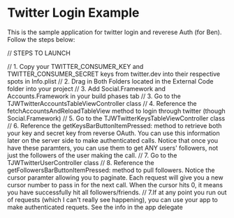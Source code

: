 # Twitter Login Example

This is the sample application for twitter login and reverese Auth (for Ben).  Follow the steps below:

// STEPS TO LAUNCH

// 1. Copy your TWITTER_CONSUMER_KEY and TWITTER_CONSUMER_SECRET keys from twitter.dev into their respective spots in Info.plist
// 2. Drag in Both Folders located in the External Code folder into your project
// 3. Add Social.Framework and Accounts.Framework in your build phases tab
// 3. Go to the TJWTwitterAccountsTableViewController class
// 4. Reference the fetchAccountsAndReloadTableView method to login through twitter (though Social.Framework)
// 5. Go to the TJWTwitterKeysTableViewController class
// 6. Reference the getKeysBarButtonItemPressed: method to retrieve both your key and secret key from reverse OAuth.  You can use this information later on the server side to make authenticated calls.  Notice that once you have these paramters, you can use them to get ANY users' followers, not just the followers of the user making the call.
// 7. Go to the TJWTwitterUserController class
// 8. Reference the getFollowersBarButtonItemPressed: method to pull followers.  Notice the cursor paramter allowing you to paginate. Each request will give you a new cursor number to pass in for the next call.  When the cursor hits 0, it means you have successfully hit all followers/friends.
// 7.If at any point you run out of requests (which I can't really see happening), you can use your app to make authenticated requets.  See the info in the app delegate